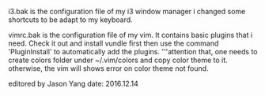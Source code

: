 i3.bak is the configuration file of my i3 window manager
i changed some shortcuts to be adapt to my keyboard.


vimrc.bak is the configuration file of my vim. It contains basic plugins that i need. Check it out and install vundle first then use the command 'PluginInstall' to automatically add the plugins.
'''attention that, one needs to create colors folder under ~/.vim/colors and copy color theme to it. otherwise, the vim will shows error on color theme not found.





editored by Jason Yang
date: 2016.12.14
